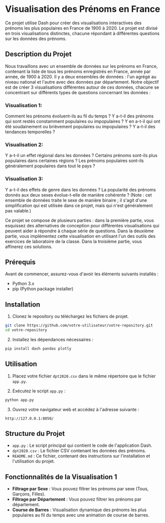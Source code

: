 # Visualisation des Prénoms en France

Ce projet utilise Dash pour créer des visualisations interactives des prénoms les plus populaires en France de 1900 à 2020. Le projet est divisé en trois visualisations distinctes, chacune répondant à différentes questions sur les données des prénoms.

## Description du Projet

Nous travaillons avec un ensemble de données sur les prénoms en France, contenant la liste de tous les prénoms enregistrés en France, année par année, de 1900 à 2020. Il y a deux ensembles de données : l'un agrégé au niveau national et l'autre avec des données par département. Notre objectif est de créer 3 visualisations différentes autour de ces données, chacune se concentrant sur différents types de questions concernant les données :

### Visualisation 1: 
Comment les prénoms évoluent-ils au fil du temps ? Y a-t-il des prénoms qui sont restés constamment populaires ou impopulaires ? Y en a-t-il qui ont été soudainement ou brièvement populaires ou impopulaires ? Y a-t-il des tendances temporelles ?

### Visualisation 2:
Y a-t-il un effet régional dans les données ? Certains prénoms sont-ils plus populaires dans certaines régions ? Les prénoms populaires sont-ils généralement populaires dans tout le pays ?

### Visualisation 3:
Y a-t-il des effets de genre dans les données ? La popularité des prénoms donnés aux deux sexes évolue-t-elle de manière cohérente ? (Note : cet ensemble de données traite le sexe de manière binaire ; il s'agit d'une simplification qui est utilisée dans ce projet, mais qui n'est généralement pas valable.)

Ce projet se compose de plusieurs parties : dans la première partie, vous esquissez des alternatives de conception pour différentes visualisations qui peuvent aider à répondre à chaque série de questions. Dans la deuxième partie, vous implémentez cette visualisation en utilisant l'un des outils des exercices de laboratoire de la classe. Dans la troisième partie, vous affinerez ces solutions.

## Prérequis

Avant de commencer, assurez-vous d'avoir les éléments suivants installés :

- Python 3.x
- pip (Python package installer)

## Installation

1. Clonez le repository ou téléchargez les fichiers de projet.

```bash
git clone https://github.com/votre-utilisateur/votre-repository.git
cd votre-repository
```

2. Installez les dépendances nécessaires :

```bash
pip install dash pandas plotly
```

## Utilisation

1. Placez votre fichier `dpt2020.csv` dans le même répertoire que le fichier `app.py`.

2. Exécutez le script `app.py` :

```bash
python app.py
```

3. Ouvrez votre navigateur web et accédez à l'adresse suivante :

```
http://127.0.0.1:8050/
```

## Structure du Projet

- `app.py` : Le script principal qui contient le code de l'application Dash.
- `dpt2020.csv` : Le fichier CSV contenant les données des prénoms.
- `README.md` : Ce fichier, contenant des instructions sur l'installation et l'utilisation du projet.

## Fonctionnalités de la Visualisation 1

- **Filtrage par Sexe** : Vous pouvez filtrer les prénoms par sexe (Tous, Garçons, Filles).
- **Filtrage par Département** : Vous pouvez filtrer les prénoms par département.
- **Course de Barres** : Visualisation dynamique des prénoms les plus populaires au fil du temps avec une animation de course de barres.
